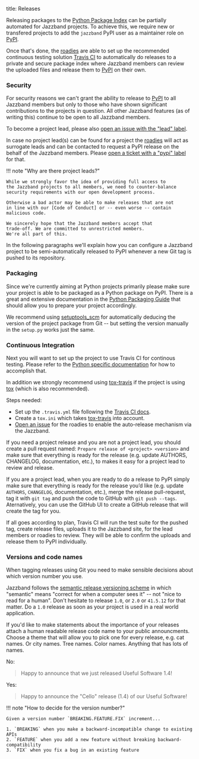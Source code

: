 title: Releases

Releasing packages to the [Python Package Index][PyPI] can be partially
automated for Jazzband projects. To achieve this, we require new or
transfered projects to add the `jazzband` PyPI user as a maintainer role
on [PyPI].

Once that's done, the [roadies] are able to set up the recommended
continuous testing solution [Travis CI] to automatically do releases
to a private and secure package index where Jazzband members can
review the uploaded files and release them to [PyPI] on their own.

### Security

For security reasons we can't grant the ability to release to [PyPI]
to all Jazzband members but only to those who have shown significant
contributions to the projects in question. All other Jazzband features
(as of writing this) continue to be open to all Jazzband members.

To become a project lead, please also [open an issue with the
"lead" label](/roadies/issue?labels=lead).

In case no project lead(s) can be found for a project the [roadies]
will act as surrogate leads and can be contacted to request a PyPI
release on the behalf of the Jazzband members. Please
[open a ticket with a "pypi" label](/roadies/issue?labels=pypi) for that.

!!! note "Why are there project leads?"

	While we strongly favor the idea of providing full access to
	the Jazzband projects to all members, we need to counter-balance
	security requirements with our open development process.

	Otherwise a bad actor may be able to make releases that are not
	in line with our [Code of Conduct] or -- even worse -- contain
	malicious code.

	We sincerely hope that the Jazzband members accept that
	trade-off. We are committed to unrestricted members.
	We're all part of this.

In the following paragraphs we'll explain how you can configure a
Jazzband project to be semi-automatically released to PyPI whenever
a new Git tag is pushed to its repository.

[PyPI]: https://pypi.org/
[Travis CI]: https://travis-ci.org/
[roadies]: /roadies
[Code of Conduct]: /about/conduct

### Packaging

Since we're currently aiming at Python projects primarily please
make sure your project is able to be packaged as a Python package
on PyPI. There is a great and extensive documentation in the
[Python Packaging Guide][PyPUG] that should allow you to prepare
your project accordingly.

We recommend using [setuptools_scm] for automatically deducing
the version of the project package from Git -- but setting the
version manually in the `setup.py` works just the same.

[PyPUG]: https://packaging.python.org/en/latest/
[setuptools_scm]: https://pypi.org/project/setuptools_scm/

### Continuous Integration  

Next you will want to set up the project to use Travis CI for
continous testing. Please refer to the [Python specific
documentation][travis-python] for how to accomplish that.

In addition we strongly recommend using [tox-travis] if the
project is using [tox] (which is also recommended).

[travis-python]: https://docs.travis-ci.com/user/languages/python/
[tox-travis]: https://tox-travis.readthedocs.io/
[tox]: https://tox.readthedocs.io/

Steps needed:

- Set up the `.travis.yml` file following the  [Travis CI docs][travis-python].
- Create a `tox.ini` which takes [tox-travis] into account.
- [Open an issue](/roadies/issue?labels=pypi) for the
  roadies to enable the auto-release mechanism via the Jazzband.

If you need a project release and you are not a project lead, you
should create a pull request named:
`Prepare release of <project> <version>`
and make sure that everything is ready for the release
(e.g. update AUTHORS, CHANGELOG, documentation, etc.),
to makes it easy for a project lead to review and release.

If you are a project lead, when you are ready to do a release to PyPI
simply make sure that everything is ready for the release you’d like
(e.g. update `AUTHORS`, `CHANGELOG`, documentation, etc.), merge the
release pull-request, tag it with `git tag` and push the code to
GitHub with `git push --tags`. Aternatively, you can use the GitHub UI
to create a GitHub release that will create the tag for you.

If all goes according to plan, Travis CI will run the test suite for the
pushed tag, create release files, uploads it to the Jazzband site, for
the lead members or roadies to review. They will be able to confirm the
uploads and release them to PyPI individually.

### Versions and code names

When tagging releases using Git you need to make sensible decisions about
which version number you use.

Jazzband follows the [semantic release versioning scheme][semver] in which
"semantic" means "correct for when a computer sees it" -- not "nice to read
for a human". Don't hesitate to release `1.0`, or `2.0` or `41.5.12` for
that matter. Do a `1.0` release as soon as your project is used in a real
world application.

If you'd like to make statements about the importance of your releases
attach a human readable release code name to your public announcments.
Choose a theme that will allow you to pick one for every release, e.g.
cat names. Or city names. Tree names. Color names. Anything that has lots
of names.

No:

> Happy to announce that we just released Useful Software 1.4!

Yes:

> Happy to announce the "Cello" release (1.4) of our Useful Software!

[semver]: http://blog.versioneye.com/2014/01/16/semantic-versioning/
[travis-cli]: https://github.com/travis-ci/travis.rb#installation

!!! note "How to decide for the version number?"

	Given a version number `BREAKING.FEATURE.FIX` increment...

	1. `BREAKING` when you make a backward-incompatible change to existing APIs
	2. `FEATURE` when you add a new feature without breaking backward-compatibility
	3. `FIX` when you fix a bug in an existing feature
